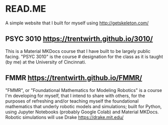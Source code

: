 # READ.ME
A simple website that I built for myself using http://getskeleton.com/ 

## PSYC 3010 https://trentwirth.github.io/3010/
This is a Material MKDocs course that I have built to be largely public facing. "PSYC 3010" is the course # designation for the class as it is taught (by me) at the University of Cincinnati.

## FMMR https://trentwirth.github.io/FMMR/
"FMMR", or "Foundational Mathematics for Modeling Robotics" is a course I'm developing for myself, that I intend to share with others, for the purposes of refreshing and/or teaching myself the foundational mathematics that underly robotic models and simulations; built for Python, using Jupyter Notebooks (probably Google Colab) and Material MKDocs. Robotic simulations will use Drake https://drake.mit.edu/
